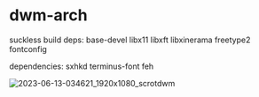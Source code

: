 # dwm-arch
suckless build deps: base-devel libx11 libxft libxinerama freetype2 fontconfig

dependencies: sxhkd terminus-font feh

![2023-06-13-034621_1920x1080_scrotdwm](https://github.com/arthur-thompson/dwm-arch/assets/102389665/e6d02e51-d8c5-4d39-a7e3-b780e5051ebb)

